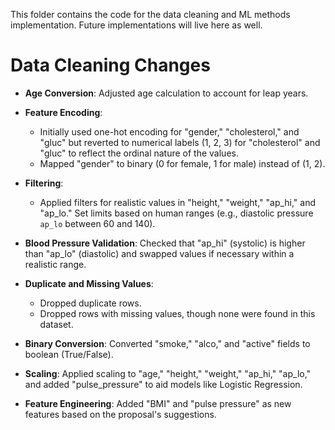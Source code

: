 This folder contains the code for the data cleaning and ML methods implementation. Future implementations will live here as well.

# Data Cleaning Changes

- **Age Conversion**: Adjusted age calculation to account for leap years.

- **Feature Encoding**:
  - Initially used one-hot encoding for "gender," "cholesterol," and "gluc" but reverted to numerical labels (1, 2, 3) for "cholesterol" and "gluc" to reflect the ordinal nature of the values.
  - Mapped "gender" to binary (0 for female, 1 for male) instead of (1, 2).

- **Filtering**:
  - Applied filters for realistic values in "height," "weight," "ap_hi," and "ap_lo." Set limits based on human ranges (e.g., diastolic pressure `ap_lo` between 60 and 140).

- **Blood Pressure Validation**: Checked that "ap_hi" (systolic) is higher than "ap_lo" (diastolic) and swapped values if necessary within a realistic range.

- **Duplicate and Missing Values**:
  - Dropped duplicate rows.
  - Dropped rows with missing values, though none were found in this dataset.

- **Binary Conversion**: Converted "smoke," "alco," and "active" fields to boolean (True/False).

- **Scaling**: Applied scaling to "age," "height," "weight," "ap_hi," "ap_lo," and added "pulse_pressure" to aid models like Logistic Regression.

- **Feature Engineering**: Added "BMI" and "pulse pressure" as new features based on the proposal's suggestions.
